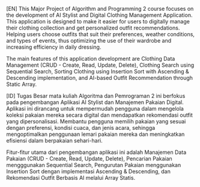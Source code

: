[EN]
This Major Project of Algorithm and Programming 2 course focuses on the development of AI Stylist and Digital Clothing Management Application. This application is designed to make it easier for users to digitally manage their clothing collection and get personalized outfit recommendations. Helping users choose outfits that suit their preferences, weather conditions, and types of events, thus optimizing the use of their wardrobe and increasing efficiency in daily dressing.

The main features of this application development are Clothing Data Management (CRUD - Create, Read, Update, Delete), Clothing Search using Sequential Search, Sorting Clothing using Insertion Sort with Ascending & Descending implementation, and AI-based Outfit Recommendation through Static Array.


[ID]
Tugas Besar mata kuliah Algoritma dan Pemrograman 2 ini berfokus pada pengembangan Aplikasi AI Stylist dan Manajemen Pakaian Digital. 
Aplikasi ini dirancang untuk mempermudah pengguna dalam mengelola koleksi pakaian mereka secara digital dan mendapatkan rekomendasi outfit yang dipersonalisasi. 
Membantu pengguna memilih pakaian yang sesuai dengan preferensi, kondisi cuaca, dan jenis acara, sehingga mengoptimalkan penggunaan lemari pakaian mereka dan meningkatkan efisiensi dalam berpakaian sehari-hari.

Fitur-fitur utama dari pengembangan aplikasi ini adalah Manajemen Data Pakaian (CRUD - Create, Read, Update, Delete), Pencarian Pakaian mengggunakan Sequential Search,
Pengurutan Pakaian menggunakan Insertion Sort dengan implementasi Ascending & Descending, dan Rekomendasi Outfit Berbasis AI melalui Array Statis.
